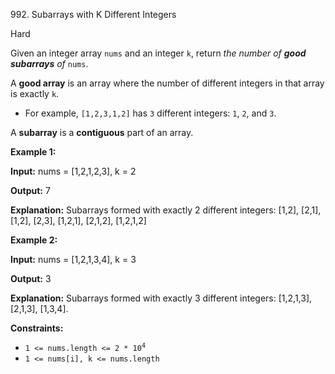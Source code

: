 992\. Subarrays with K Different Integers

Hard

Given an integer array `nums` and an integer `k`, return _the number of **good subarrays** of_ `nums`.

A **good array** is an array where the number of different integers in that array is exactly `k`.

*   For example, `[1,2,3,1,2]` has `3` different integers: `1`, `2`, and `3`.

A **subarray** is a **contiguous** part of an array.

**Example 1:**

**Input:** nums = [1,2,1,2,3], k = 2

**Output:** 7

**Explanation:** Subarrays formed with exactly 2 different integers: [1,2], [2,1], [1,2], [2,3], [1,2,1], [2,1,2], [1,2,1,2]

**Example 2:**

**Input:** nums = [1,2,1,3,4], k = 3

**Output:** 3

**Explanation:** Subarrays formed with exactly 3 different integers: [1,2,1,3], [2,1,3], [1,3,4].

**Constraints:**

*   <code>1 <= nums.length <= 2 * 10<sup>4</sup></code>
*   `1 <= nums[i], k <= nums.length`